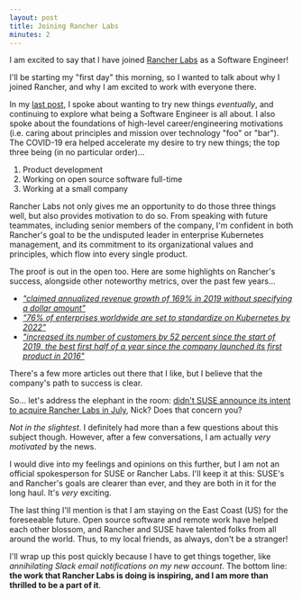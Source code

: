 ```yaml
---
layout: post
title: Joining Rancher Labs
minutes: 2
---
```


I am excited to say that I have joined [Rancher Labs](https://rancher.com/) as a Software Engineer!
 
I'll be starting my "first day" this morning, so I wanted to talk about why I joined Rancher, and why I am excited to work with everyone there.

In my [last post](https://nickgerace.dev/post/leaving-netapp), I spoke about wanting to try new things *eventually*, and continuing to explore what being a Software Engineer is all about.
I also spoke about the foundations of high-level career/engineering motivations (i.e. caring about principles and mission over technology "foo" or "bar").
The COVID-19 era helped accelerate my desire to try new things; the top three being (in no particular order)... 

1. Product development
2. Working on open source software full-time
3. Working at a small company

Rancher Labs not only gives me an opportunity to do those three things well, but also provides motivation to do so.
From speaking with future teammates, including senior members of the company, I'm confident in both Rancher's goal to be the undisputed leader in enterprise Kubernetes management, and its commitment to its organizational values and principles, which flow into every single product.

The proof is out in the open too.
Here are some highlights on Rancher's success, alongside other noteworthy metrics, over the past few years...

- *["claimed annualized revenue growth of 169% in 2019 without specifying a dollar amount"](https://www.cnbc.com/2020/07/08/suse-acquires-rancher-labs.html)*
- *["76% of enterprises worldwide are set to standardize on Kubernetes by 2022"](https://rancher.com/press/rancher-labs-raises-series-d-fundraising-to-accelerate-growth-of-kubernetes-management-platform)*
- *["increased its number of customers by 52 percent since the start of 2019, the best first half of a year since the company launched its first product in 2016"](https://rancher.com/press/2019-07-23-rancher-labs-accelerates-momentum-release/)*

There's a few more articles out there that I like, but I believe that the company's path to success is clear.

So... let's address the elephant in the room: [didn't SUSE announce its intent to acquire Rancher Labs in July](https://rancher.com/press/suse-to-acquire-rancher), Nick?
Does that concern you?

*Not in the slightest*.
I definitely had more than a few questions about this subject though.
However, after a few conversations, I am actually *very motivated* by the news.

I would dive into my feelings and opinions on this further, but I am not an official spokesperson for SUSE or Rancher Labs.
I'll keep it at this: SUSE's and Rancher's goals are clearer than ever, and they are both in it for the long haul.
It's *very* exciting.

The last thing I'll mention is that I am staying on the East Coast (US) for the foreseeable future.
Open source software and remote work have helped each other blossom, and Rancher and SUSE have talented folks from all around the world.
Thus, to my local friends, as always, don't be a stranger!

I'll wrap up this post quickly because I have to get things together, like *annihilating Slack email notifications on my new account*.
The bottom line: **the work that Rancher Labs is doing is inspiring, and I am more than thrilled to be a part of it**.
